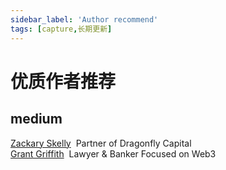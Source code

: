 ```yaml
---
sidebar_label: 'Author recommend'
tags: [capture,长期更新]
---
```


# 优质作者推荐

## medium

[Zackary Skelly](https://medium.com/@zackary)&nbsp;&nbsp;Partner of Dragonfly Capital<br/>
[Grant Griffith](https://medium.com/@grantfgriffith)&nbsp;&nbsp;Lawyer & Banker Focused on Web3<br/>
[]()&nbsp;&nbsp;<br/>
[]()&nbsp;&nbsp;<br/>